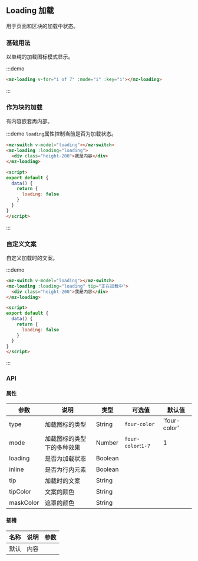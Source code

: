 ## Loading 加载

用于页面和区块的加载中状态。

### 基础用法

以单纯的加载图标模式显示。

:::demo
```html
<mz-loading v-for="i of 7" :mode="i" :key="i"></mz-loading>
```
:::


### 作为块的加载

有内容嵌套再内部。

:::demo `loading`属性控制当前是否为加载状态。
```html
<mz-switch v-model="loading"></mz-switch>
<mz-loading :loading="loading">
  <div class="height-200">我是内容</div>
</mz-loading>

<script>
export default {
  data() {
    return {
      loading: false
    }
  }
}
</script>
```
:::

### 自定义文案

自定义加载时的文案。

:::demo
```html
<mz-switch v-model="loading"></mz-switch>
<mz-loading :loading="loading" tip="正在加载中">
  <div class="height-200">我是内容</div>
</mz-loading>

<script>
export default {
  data() {
    return {
      loading: false
    }
  }
}
</script>
```
:::

### API

#### 属性

| 参数 | 说明 | 类型 | 可选值 |默认值|
| --- | --- | --- | --- | --- |
|type|加载图标的类型|String|`four-color`|'four-color'|
|mode|加载图标的类型下的多种效果|Number|`four-color`:`1-7`|1|
|loading|是否为加载状态|Boolean|||
|inline|是否为行内元素|Boolean|||
|tip|加载时的文案|String|||
|tipColor|文案的颜色|String|||
|maskColor|遮罩的颜色|String|||


#### 插槽
| 名称 | 说明 | 参数 |
| --- | --- | --- |
|默认|内容||

